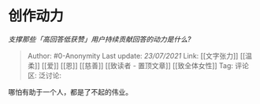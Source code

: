 # 创作动力
*支撑那些「高回答低获赞」用户持续贡献回答的动力是什么?*

> Author: #0-Anonymity
> Last update: *23/07/2021*
> Link: [[文字张力]] [[温柔]] [[爱]] [[恩]] [[慈善]] [[致读者 - 置顶文章]] [[致全体女性]]
> Tag:
> 评论区:
> 泛讨论:

哪怕有助于一个人，都是了不起的伟业。
